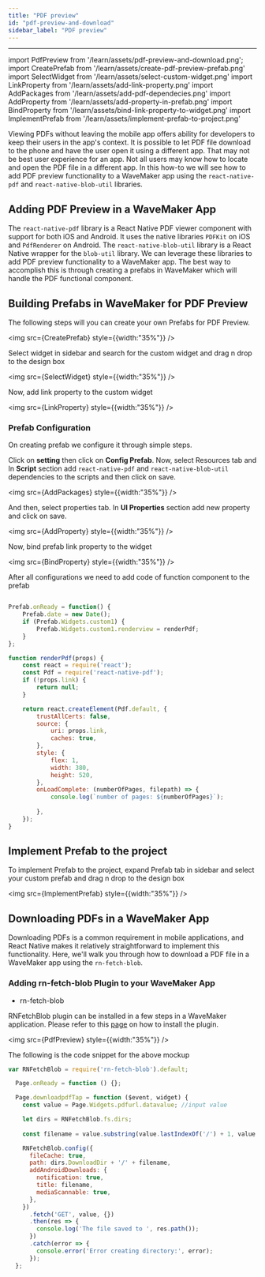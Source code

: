 ```yaml
---
title: "PDF preview"
id: "pdf-preview-and-download"
sidebar_label: "PDF preview"
---
```

---
import PdfPreview from '/learn/assets/pdf-preview-and-download.png';
import CreatePrefab from '/learn/assets/create-pdf-preview-prefab.png'
import SelectWidget from '/learn/assets/select-custom-widget.png'
import LinkProperty from '/learn/assets/add-link-property.png'
import AddPackages from '/learn/assets/add-pdf-dependecies.png'
import AddProperty from '/learn/assets/add-property-in-prefab.png'
import BindProperty from '/learn/assets/bind-link-property-to-widget.png'
import ImplementPrefab from '/learn/assets/implement-prefab-to-project.png'

Viewing PDFs without leaving the mobile app offers ability for developers to keep their users in the app's context. It is possible to let PDF file download to the phone and have the user open it using a different app. That may not be best user experience for an app. Not all users may know how to locate and open the PDF file in a different app. 
In this how-to we will see how to add PDF preview functionality to a WaveMaker app using the `react-native-pdf` and 
`react-native-blob-util` libraries.

## Adding PDF Preview in a WaveMaker App

The `react-native-pdf` library is a React Native PDF viewer component with support for both iOS and Android. 
It uses the native libraries `PDFKit` on iOS and `PdfRenderer` on Android. 
The `react-native-blob-util` library is a React Native wrapper for the `blob-util` library.
We can leverage these libraries to add PDF preview functionality to a WaveMaker app. The best way to accomplish this is 
through creating a prefabs in WaveMaker which will handle the PDF functional component.

## Building Prefabs in WaveMaker for PDF Preview

The following steps will you can create your own Prefabs for PDF Preview.

<img src={CreatePrefab} style={{width:"35%"}} />

Select widget in sidebar and search for the custom widget and drag n drop to the design box

<img src={SelectWidget} style={{width:"35%"}} />

Now, add link property to the custom widget

<img src={LinkProperty} style={{width:"35%"}} />

### Prefab Configuration

On creating prefab we configure it through simple steps. 

Click on **setting** then click on  **Config Prefab**. Now, select Resources tab and In **Script** section add `react-native-pdf` and 
`react-native-blob-util` dependencies to the scripts and then click on save.

<img src={AddPackages} style={{width:"35%"}} />

And then, select properties tab. In **UI Properties** section add new property and click on save.

<img src={AddProperty} style={{width:"35%"}} />

Now, bind prefab link property to the widget

<img src={BindProperty} style={{width:"35%"}} />

After all configurations we need to add code of function component to the prefab

```javascript

Prefab.onReady = function() {
    Prefab.date = new Date();
    if (Prefab.Widgets.custom1) {
        Prefab.Widgets.custom1.renderview = renderPdf;
    }
};

function renderPdf(props) {
    const react = require('react');
    const Pdf = require('react-native-pdf');
    if (!props.link) {
        return null;
    }

    return react.createElement(Pdf.default, {
        trustAllCerts: false,
        source: {
            uri: props.link,
            caches: true,
        },
        style: {
            flex: 1,
            width: 380,
            height: 520,
        },
        onLoadComplete: (numberOfPages, filepath) => {
            console.log(`number of pages: ${numberOfPages}`);
           
        },
    });
}
```

## Implement Prefab to the project

To implement Prefab to the project, expand Prefab tab in sidebar and select your custom prefab and drag n drop to the design box

<img src={ImplementPrefab} style={{width:"35%"}} />

## Downloading PDFs in a WaveMaker App

Downloading PDFs is a common requirement in mobile applications, and React Native makes it relatively straightforward to implement this functionality. 
Here, we'll walk you through how to download a PDF file in a WaveMaker app using the `rn-fetch-blob`.

### Adding rn-fetch-blob Plugin to your WaveMaker App

- rn-fetch-blob

RNFetchBlob plugin can be installed in a few steps in a WaveMaker application. Please refer to this [page](https://docs.wavemaker.com/learn/react-native/third-party-expo-plugins#expo)
on how to install the plugin. 


<img src={PdfPreview} style={{width:"35%"}} />

The following is the code snippet for the above mockup

```javascript 
var RNFetchBlob = require('rn-fetch-blob').default;

  Page.onReady = function () {};

  Page.downloadpdfTap = function ($event, widget) {
    const value = Page.Widgets.pdfurl.datavalue; //input value

    let dirs = RNFetchBlob.fs.dirs;
    
    const filename = value.substring(value.lastIndexOf('/') + 1, value.length);

    RNFetchBlob.config({
      fileCache: true,
      path: dirs.DownloadDir + '/' + filename,
      addAndroidDownloads: {
        notification: true,
        title: filename,
        mediaScannable: true,
      },
    })
      .fetch('GET', value, {})
      .then(res => {
        console.log('The file saved to ', res.path());
      })
      .catch(error => {
        console.error('Error creating directory:', error);
      });
  };

```


